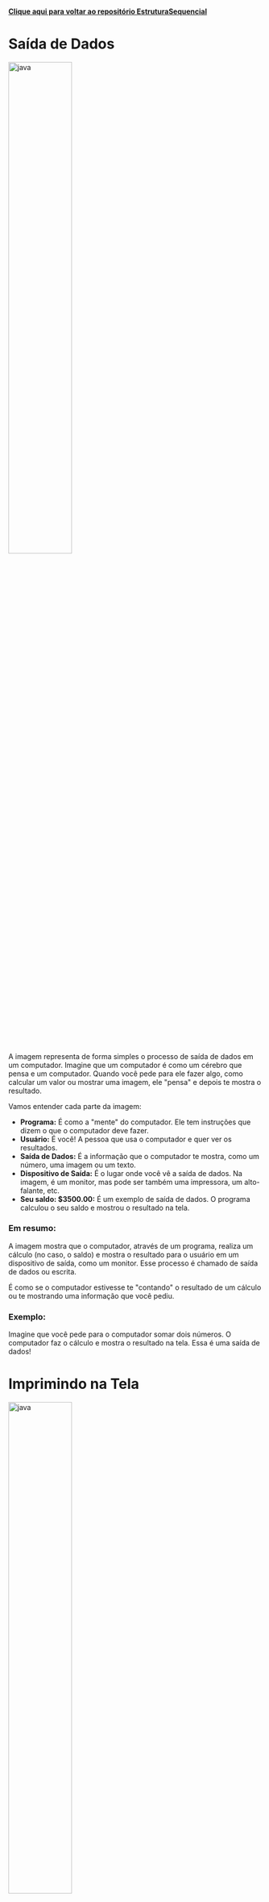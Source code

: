 #### [Clique aqui para voltar ao repositório EstruturaSequencial](https://github.com/gabrielmelim/JAVA/tree/EstruturaSequencial)

# Saída de Dados
<div align="left">
  <img src="https://raw.githubusercontent.com/gabrielmelim/imgs/main/java/Saida%20de%20dados.png" alt="java" width="50%">
</div>

A imagem representa de forma simples o processo de saída de dados em um computador. Imagine que um computador é como um cérebro que pensa e um computador. Quando você pede para ele fazer algo, como calcular um valor ou mostrar uma imagem, ele "pensa" e depois te mostra o resultado.

Vamos entender cada parte da imagem:

- **Programa:** É como a "mente" do computador. Ele tem instruções que dizem o que o computador deve fazer.
- **Usuário:** É você! A pessoa que usa o computador e quer ver os resultados.
- **Saída de Dados:** É a informação que o computador te mostra, como um número, uma imagem ou um texto.
- **Dispositivo de Saída:** É o lugar onde você vê a saída de dados. Na imagem, é um monitor, mas pode ser também uma impressora, um alto-falante, etc.
- **Seu saldo: $3500.00:** É um exemplo de saída de dados. O programa calculou o seu saldo e mostrou o resultado na tela.

### Em resumo:

A imagem mostra que o computador, através de um programa, realiza um cálculo (no caso, o saldo) e mostra o resultado para o usuário em um dispositivo de saída, como um monitor. Esse processo é chamado de saída de dados ou escrita.

É como se o computador estivesse te "contando" o resultado de um cálculo ou te mostrando uma informação que você pediu.

### Exemplo:

Imagine que você pede para o computador somar dois números. O computador faz o cálculo e mostra o resultado na tela. Essa é uma saída de dados!

# Imprimindo na Tela 
<div align="left">
  <img src="https://raw.githubusercontent.com/gabrielmelim/imgs/main/java/TextoQualquer.png" alt="java" width="50%">
</div>

A imagem apresenta um código simples em Java, uma linguagem de programação muito utilizada para criar diversos tipos de aplicativos. O código demonstra como imprimir um texto na tela, com e sem quebra de linha.

Para entender melhor, vamos analisar cada parte:

### `System.out.print("Bom dia!");`

- **`System.out`:** Representa a saída padrão do sistema, que geralmente é o console (terminal) do seu computador.
- **`print()`:** É um método que serve para imprimir algo na tela.
- **`"Bom dia!"`:** É a mensagem que você quer imprimir. As aspas duplas indicam que `"Bom dia!"` é uma string (texto).
- **`;`**: É o ponto e vírgula, que indica o fim da instrução.

#### O que acontece quando você executa essa linha de código?

A frase `"Bom dia!"` será exibida na tela, mas o cursor permanecerá na mesma linha, pronto para imprimir algo a seguir.

### `System.out.println("Bom dia!");`

A única diferença em relação à linha anterior é o `ln` no final de `print`.

- **`println()`:** Significa "print line", ou seja, imprimir e pular uma linha.

#### O que acontece quando você executa essa linha de código?

A frase `"Bom dia!"` será exibida na tela e o cursor irá para a próxima linha.

### Em resumo:

- **`print()`:** Imprime na tela sem pular linha.
- **`println()`:** Imprime na tela e pula para a próxima linha.

### Exemplo prático:

Imagine que você quer escrever um poema na tela. Você poderia usar `println()` para que cada verso comece em uma nova linha.

```java
System.out.println("O céu está azul,");
System.out.println("As nuvens, algodão.");
System.out.println("Que dia lindo!");
```
### Em outras palavras:

- **`print()`:** É como escrever em uma folha de papel sem pular linha.
- **`println()`:** É como escrever em uma folha de papel e pular para a próxima linha.

### Observações:

- Esse é um exemplo básico de como utilizar a saída padrão em Java.
- Existem outras formas de formatar a saída, como utilizar caracteres especiais para criar tabelas ou ajustar a fonte.
- A linguagem Java oferece muitas outras funcionalidades além da impressão de textos na tela.

### Exemplos de Saida No Eclipse:

#### Sem quebra de linha:
<div align="left">
  <img src="https://raw.githubusercontent.com/gabrielmelim/imgs/main/java/SemQuebraDeLinha.png" alt="java" width="50%">
</div>

#### Com quebra de linha:
<div align="left">
  <img src="https://raw.githubusercontent.com/gabrielmelim/imgs/main/java/QuebraDeLinha.png" alt="java" width="50%">
</div>
<br>

### Saida de dados com variaveis:

<div align="left">
  <img src="https://raw.githubusercontent.com/gabrielmelim/imgs/main/java/VariavelTipoBasicoApr.png" alt="java" width="50%">
</div>
<br>


A imagem mostra como pegar um número guardado em uma caixinha (a variável) e mostrar esse número na tela do computador. se você estiver confuso pode dar uma lida na documentação 📁 [Variáveis](https://github.com/gabrielmelim/JAVA/tree/EstruturaSequencial/Java/docs/TiposBasicosVariaveis)

### Exemplo:

<div align="left">
  <img src="https://raw.githubusercontent.com/gabrielmelim/imgs/main/java/AprVariavel.png" alt="java" width="50%">
</div>
<br>


# Imprimindo Números com Ponto Flutuante

<div align="left">
  <img src="https://raw.githubusercontent.com/gabrielmelim/imgs/main/java/VarPontoFlutuante.png" alt="java" width="50%">
</div>

A imagem apresenta diferentes formas de imprimir o valor de uma variável do tipo `double` (número com ponto flutuante) em Java. Ela demonstra como controlar o número de casas decimais exibidas e como lidar com diferentes configurações regionais (locales).

## Explicando passo a passo:

### Declaração da variável:

```java
double x = 10.35784;
```

### Trabalhando com Variáveis do Tipo `double` em Java

### Declaração da Variável

Crie uma variável chamada `x` do tipo `double` e atribua a ela o valor `10.35784`:

```java
double x = 10.35784;
```

### Imprimindo o Valor Completo

Para imprimir o valor completo da variável `x`, incluindo todas as casas decimais, use o método `println()`:

```java
System.out.println(x);
```

Isso exibirá o valor completo da variável `x`, incluindo todas as casas decimais.

### Formatando a Saída com Duas Casas Decimais

Para formatar a saída e exibir o valor com duas casas decimais, use o método `printf()`:

```java
System.out.print("%.2f%n", x);
```

- **`printf`** é um método mais flexível para formatar a saída.
- **`%.2f`** indica que queremos imprimir um número de ponto flutuante (`f`) com duas casas decimais (`.2`).
- **`%n`** insere uma quebra de linha após a saída.

### Formatando a Saída com Quatro Casas Decimais

Para formatar a saída e exibir o valor com quatro casas decimais, use o método `printf()`:

```java
System.out.printf("%.4f%n", x);
```
Isso é similar ao exemplo anterior, mas agora com quatro casas decimais.

### O que significa cada parte?

- **`double`:** Tipo de dado que representa números com ponto flutuante (números reais).
- **`System.out.println()`:** Método para imprimir uma linha de texto na tela.
- **`System.out.printf()`:** Método para imprimir uma linha de texto formatada.
- **`%.2f`:** Especificador de formato para números de ponto flutuante com duas casas decimais.
- **`%n`:** Insere uma quebra de linha.
- **`\n`:** Insere uma quebra de linha.

### Por que usar `printf`?

- **Flexibilidade:** Permite controlar a formatação da saída de forma precisa.
- **Personalização:** Você pode definir a largura do campo, alinhamento, preenchimento e outros detalhes.

### Atenção à Configuração Regional

- **`Locale.setDefault(Locale.US);`**: Define a configuração regional como "Estados Unidos". Isso garante que o separador decimal seja sempre o ponto (`.`), independentemente das configurações do sistema.

### Em resumo

A imagem mostra como controlar a forma como um número com ponto flutuante é exibido na tela em Java. Ao usar `printf`, você pode personalizar a saída de acordo com suas necessidades, definindo o número de casas decimais, o formato e outros detalhes.

### Exemplo prático

Imagine que você quer calcular o valor de uma compra com desconto e mostrar o resultado formatado com duas casas decimais:

```java
double preco = 100.50;
double desconto = 10;
double valorFinal = preco - (preco * desconto / 100);
System.out.printf("O valor final é: R$ %.2f%n", valorFinal);
```
Isso imprimiria algo como: `O valor final é: R$ 90.45`

### Exemplos no Eclipse:
#### Duas Casas Decimais:
<div align="left">
  <img src="https://raw.githubusercontent.com/gabrielmelim/imgs/main/java/pontoFlutanteExamplePrint.png" alt="java" width="50%">
</div>


#### Quatro Casas Decimais:
<div align="left">
  <img src="https://raw.githubusercontent.com/gabrielmelim/imgs/main/java/QuatroCasasDec.png" alt="java" width="50%">
</div>

Nestes exemplos podemos ver o print de uma variavel como um todo dentro do `println` e print de uma variavel com `printf` formatada de forma personalizada.

### Comportamento Padrão do `printf` e Configuração Regional

Por padrão, o método `printf` segue o formato regional do computador onde está sendo executado. Por exemplo, se o seu computador está configurado para o idioma Português do Brasil, o `printf` usará a vírgula como separador decimal, que é o padrão para essa configuração regional.

Para garantir que a saída siga um formato específico, independentemente das configurações regionais do sistema, você pode definir explicitamente o padrão regional que deseja usar. Para forçar o uso do ponto como separador decimal, que é o padrão dos Estados Unidos, você pode configurar o `Locale` do seu programa da seguinte forma:

```java
Locale.setDefault(Locale.US);
```

Essa configuração garante que o printf utilize o formato dos Estados Unidos para a saída, com o ponto (`.`) como separador decimal, ao invés da vírgula (`,`) que pode ser o padrão em outras regiões.

Ao definir o `Locale` para `Locale.US`, você assegura que a formatação dos números no seu programa será consistente, independentemente das configurações regionais do sistema onde o código está sendo executado.

### Exemplos no Eclipse:
Perceba que ao escrever Locale.setDeFault(Locale.) quando vc escreve o ponto ele recomenda alguns formatos.
<div align="left">
  <img src="https://raw.githubusercontent.com/gabrielmelim/imgs/main/java/Locale.png" alt="java" width="50%">
</div>

### Após definir o locale reparem a saida:
<div align="left">
  <img src="https://raw.githubusercontent.com/gabrielmelim/imgs/main/java/LocaleUS.png" alt="java" width="50%">
</div>

# Concatenando Elementos em Java

### Após definir o locale reparem a saida:
<div align="left">
  <img src="https://raw.githubusercontent.com/gabrielmelim/imgs/main/java/Concatenar.png" alt="java" width="50%">
</div>

A imagem apresenta uma forma simples e direta de concatenar (juntar) diferentes elementos em uma única linha de código, utilizando a linguagem de programação Java.

### O que significa concatenar?

Concatenar é como "colar" diferentes partes para formar uma única unidade. Por exemplo, se você quer criar uma frase completa a partir de palavras soltas, a concatenação une essas palavras para formar uma frase coesa.

### Como a imagem explica a concatenação em Java

Regra geral: A imagem estabelece uma regra geral para os comandos `print` e `println`: você pode juntar diversos elementos usando o operador `+`.

### Exemplo de Concatenação

Em Java, você pode usar o operador `+` para concatenar strings e outros tipos de dados. Aqui está um exemplo simples:

```java
String nome = "João";
int idade = 25;
System.out.println("Nome: " + nome + ", Idade: " + idade);
```

Neste exemplo, o operador `+` é usado para unir a string `"Nome: "` com a variável `nome` e, em seguida, unir isso com a string `", Idade: "` e a variável `idade`. A saída será:

```Java
Nome: João, Idade: 25
```

### Exemplo Prático

```java
System.out.println("RESULTADO = " + x + " METROS");
```` 
- `"RESULTADO = "` é uma string (texto).
- `x` é uma variável que pode conter um número, por exemplo.
- `" METROS"` é outra string.

Ao usar o operador `+`, esses três elementos são concatenados, formando a frase completa: 
```Java
"RESULTADO = [valor de x] METROS"
```

### Em resumo

Para concatenar elementos em Java, basta colocá-los um após o outro, separados pelo operador `+`. O resultado será a junção de todos esses elementos em uma única string.

### Exemplo mais detalhado

Suponha que a variável `x` tenha o valor `10`. Ao executar o código:

```java
int x = 10;
System.out.println("RESULTADO = " + x + " METROS");
```

A saída será:

```Java
RESULTADO = 10 METROS
```

Neste exemplo, `"RESULTADO = "` é uma string, `x` é a variável cujo valor é `10`, e `"METROS"` é outra string. O operador `+` concatena esses elementos, resultando na frase completa `"RESULTADO = 10 METROS"`.

### Por que usar a concatenação?

- **Criar mensagens personalizadas:** Você pode criar mensagens dinâmicas incluindo valores de variáveis em textos. Por exemplo, você pode exibir o resultado de um cálculo ou uma informação específica para o usuário.

- **Montar strings complexas:** É possível construir strings mais longas a partir de partes menores. Isso é útil quando você precisa combinar diferentes fragmentos de texto para formar uma mensagem completa.

- **Formatar a saída:** Você pode controlar a aparência da saída inserindo espaços, quebras de linha e outros caracteres especiais. Isso ajuda a tornar a saída mais legível e organizada.

A concatenação permite que você junte diferentes partes em uma única string, facilitando a criação de mensagens e a formatação da saída no seu programa Java.

### Exemplo no Eclipse Utilizando Println:

<div align="left">
  <img src="https://raw.githubusercontent.com/gabrielmelim/imgs/main/java/ExemploConcatPrintln.png" alt="java" width="50%">
</div>

### Exemplo no Eclipse Utilizando Printf:

<div align="left">
  <img src="https://raw.githubusercontent.com/gabrielmelim/imgs/main/java/ExemploConcatPrintf.png" alt="java" width="50%">
</div>

O código a seguir utiliza o método `printf` para formatar a saída de uma variável em Java:

```java
System.out.printf("Resultado = %.2f Metros\n", x);
```` 
O método `printf` é da classe `PrintStream` e é usado para imprimir texto formatado. Diferente do método `println`, que apenas imprime o texto na tela, `printf` permite a formatação detalhada da saída.

### `"Resultado = %.2f Metros\n"`

Este é o template de formatação que define como o texto será exibido. Vamos quebrar cada parte:

- **`Resultado = `**: Texto literal que será impresso exatamente como está.
- **`%.2f`**: Especificador de formato que indica como a variável deve ser colocada e formatada:
  - **`%`**: Início do especificador de formato.
  - **`.2`**: Indica que queremos mostrar o número com duas casas decimais.
  - **`f`**: Indica que a variável é um número de ponto flutuante (float ou double).
- **`Metros`**: Texto literal que será impresso após o valor da variável.
- **`\n`**: Caractere de nova linha, que move o cursor para a linha seguinte após a impressão.

### `x`

- **`x`** é a variável cujo valor será formatado e inserido no lugar do especificador `%f`. O valor de `x` será exibido com duas casas decimais, seguido pelo texto literal.

Este código `System.out.printf("Resultado = %.2f Metros\n", x);` formata a saída de maneira que o valor da variável `x` seja exibido com duas casas decimais, precedido pelo texto `"Resultado = "` e seguido pelo texto `" Metros"`, com uma quebra de linha ao final.

## Concatenando Elementos em Java com `printf` e Diversos Elementos

<div align="left">
  <img src="https://raw.githubusercontent.com/gabrielmelim/imgs/main/java/VariosElementosConcat.png" alt="java" width="50%">
</div>

A imagem apresenta uma forma eficiente de combinar diferentes tipos de dados (texto, números inteiros e números com casas decimais) em uma única linha de saída, utilizando o comando `printf` em Java.

### Como Funciona

- **`printf`**: É um método mais versátil que `println` para formatar a saída. Ele permite especificar exatamente como cada valor deve ser exibido.

- **Especificadores de Formato**: Os caracteres `%d`, `%f` e `%s` são usados para indicar o tipo de dado que será inserido naquela posição:
  - **`%d`**: Número inteiro
  - **`%f`**: Número de ponto flutuante (com casas decimais)
  - **`%s`**: String (texto)
  - **`%n`**: Quebra de linha

- **Argumentos**: Após a string de formato, você lista as variáveis que serão inseridas nas posições indicadas pelos especificadores. A ordem dos argumentos deve corresponder à ordem dos especificadores.

### Exemplo Prático

Aqui está um exemplo de como você pode usar `printf` para concatenar diferentes tipos de dados:

```java
int idade = 25;
double altura = 1.75;
String nome = "João";

System.out.printf("Nome: %s, Idade: %d anos, Altura: %.2f metros%n", nome, idade, altura);
```

### Explicação

- **`Nome: %s`**: Substitui `%s` pelo valor da variável `nome`.
- **`Idade: %d anos`**: Substitui `%d` pelo valor da variável `idade`.
- **`Altura: %.2f metros`**: Substitui `%f` pelo valor da variável `altura`, formatado com duas casas decimais.
- **`%n`**: Adiciona uma quebra de linha após a saída.

### Exemplo de Saída

O comando `printf` com o exemplo fornecido imprimirá:

```Java
Nome: João, Idade: 25 anos, Altura: 1.75 metros
``` 

### Resumo
O método `printf` é ideal para criar saídas formatadas que combinam diferentes tipos de dados. Os especificadores de formato permitem controlar a exibição precisa de números e textos, enquanto os argumentos fornecem os valores a serem inseridos nas posições indicadas.

### Exercício de Fixação:

<div align="left">
  <img src="https://raw.githubusercontent.com/gabrielmelim/imgs/main/java/Exercicio%20Saida%20Dados%201.png" alt="java" width="50%">
</div>

### Exercício de Fixação Concluido:

📘 [Exercício de Fixação Saida de Dados](https://github.com/gabrielmelim/JAVA/blob/EstruturaSequencial/Java/codigo/ExercicioFixacaoSaidaDados/src/Main.java)

#### [Clique aqui para voltar ao repositório EstruturaSequencial](https://github.com/gabrielmelim/JAVA/tree/EstruturaSequencial)

### Obs:
Vocês podem encontrar o código na pasta Java/Codigo na branch 🌳 [EstruturaSequencial](https://github.com/gabrielmelim/JAVA/tree/EstruturaSequencial/Java/codigo)

